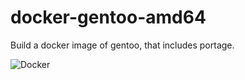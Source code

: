 # docker-gentoo-amd64
Build a docker image of gentoo, that includes portage.

![Docker](https://github.com/fgierlinger/docker-gentoo-amd64/workflows/Docker/badge.svg?branch=master)
